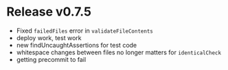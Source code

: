 # Release v0.7.5

- Fixed `failedFiles` error in `validateFileContents`
- deploy work, test work
- new findUncaughtAssertions for test code
- whitespace changes between files no longer matters for `identicalCheck`
- getting precommit to fail
